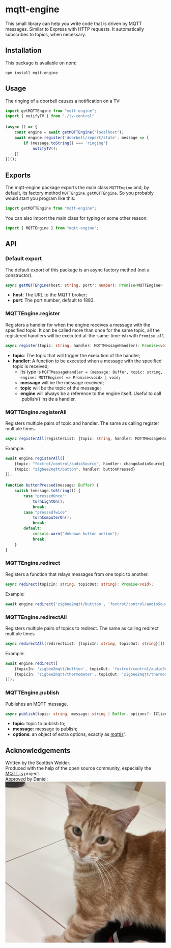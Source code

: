 # mqtt-engine

This small library can help you write code that is driven by MQTT messages. Similar to Express with HTTP requests.
It automatically subscribes to topics, when necessary.

## Installation

This package is available on npm:

``` shell
npm install mqtt-engine
```

## Usage

The ringing of a doorbell causes a notification on a TV:

``` ts
import getMQTTEngine from "mqtt-engine";
import { notifyTV } from "./tv-control"

(async () => {
    const engine = await getMQTTEngine("localhost");
    await engine.register('doorbell/report/state', message => {
        if (message.toString() === 'ringing')
            notifyTV();
    })
})();
```

## Exports

The mqtt-engine package exports the main class `MQTTEngine` and, by default,
its factory method `MQTTEngine.getMQTTEngine`. So you probably would start you program like this:

``` ts
import getMQTTEngine from "mqtt-engine";
```

You can also import the main class for typing or some other reason:

``` ts
import { MQTTEngine } from "mqtt-engine";
```

## API

### Default export

The default export of this package is an async factory method (not a constructor).

``` ts
async getMQTTEngine(host: string, port?: number): Promise<MQTTEngine>
```

* **host**: The URL to the MQTT broker;
* **port**: The port number, default to 1883.

### MQTTEngine.register

Registers a handler for when the engine receives a message with the specified topic.
It can be called more than once for the same topic,
all the registered handlers will be executed at-the-same-time-ish with `Promise.all`.

``` ts
async register(topic: string, handler: MQTTMessageHandler): Promise<void>
```

* **topic**: The topic that will trigger the execution of the handler;
* **handler**: A function to be executed when a message with the specified topic is received;
    * Its type is `MQTTMessageHandler = (message: Buffer, topic: string, engine: MQTTEngine) => Promise<void> | void;`
    * **message** will be the message received;
    * **topic** will be the topic of the message;
    * **engine** will always be a reference to the engine itself. Useful to call .publish() inside a handler.

### MQTTEngine.registerAll

Registers multiple pairs of topic and handler. The same as calling register multiple times.

``` ts
async registerAll(registerList: {topic: string, handler: MQTTMessageHandler}[]): Promise<void>
```

Example:

``` ts
await engine.registerAll([
    {topic: "foxtrot/control/audioSource", handler: changeAudioSource},
    {topic: "zigbee2mqtt/button", handler: buttonPressed}
]);

function buttonPressed(message: Buffer) {
    switch (message.toString()) {
        case "pressedOnce":
            turnLightOn();
            break;
        case "pressedTwice":
            turnComputerOn();
            break;
        default:
            console.warn("Unknown button action");
            break;
    }
}
```

### MQTTEngine.redirect

Registers a function that relays messages from one topic to another.

``` ts
async redirect(topicIn: string, topicOut: string): Promise<void>;
```

Example:

``` ts
await engine.redirect('zigbee2mqtt/buttton', 'foxtrot/control/audioSource');
```

### MQTTEngine.redirectAll

Registers multiple pairs of topics to redirect. The same as calling redirect multiple times

``` ts
async redirectAll(redirectList: {topicIn: string, topicOut: string}[]): Promise<void>;
```

Example:

``` ts
await engine.redirect([
    {topicIn: 'zigbee2mqtt/buttton', topicOut: 'foxtrot/control/audioSource'},
    {topicIn: 'zigbee2mqtt/thermometer', topicOut: 'zigbee2mqtt/thermostat'},
]]);
```

### MQTTEngine.publish

Publishes an MQTT message.

``` ts
async publish(topic: string, message: string | Buffer, options?: IClientPublishOptions): Promise<void>;
```

* **topic**: topic to publish to;
* **message**: message to publish;
* **options**: an object of extra options, exactly as [mqttjs](https://github.com/mqttjs/MQTT.js#mqttclientpublishtopic-message-options-callback)'.

## Acknowledgements

Written by the Scottish Welder.\
Produced with the help of the open source community, especially the [MQTT.js](https://github.com/mqttjs) project.\
Approved by Daniel:
![Photo of a cat](daniel.jpeg "Daniel")
